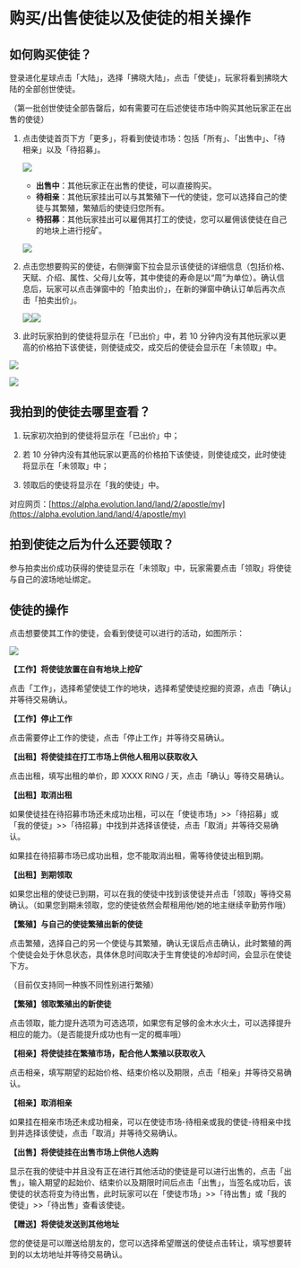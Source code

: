 # 购买/出售使徒以及使徒的相关操作

## 如何购买使徒？

登录进化星球点击「大陆」，选择「拂晓大陆」，点击「使徒」，玩家将看到拂晓大陆的全部创世使徒。

（第一批创世使徒全部告罄后，如有需要可在后述使徒市场中购买其他玩家正在出售的使徒）

1. 点击使徒首页下方「更多」，将看到使徒市场：包括「所有」、「出售中」、「待相亲」以及「待招募」。
   
   ![](../../.gitbook/assets/tutorials-dawning-heco-how-to-buy-sell-apostles-1-cn.jpg)

   * **出售中**：其他玩家正在出售的使徒，可以直接购买。
   * **待相亲**：其他玩家挂出可以与其繁殖下一代的使徒，您可以选择自己的使徒与其繁殖，繁殖后的使徒归您所有。
   * **待招募**：其他玩家挂出可以雇佣其打工的使徒，您可以雇佣该使徒在自己的地块上进行挖矿。
  
   ![](../../.gitbook/assets/tutorials-dawning-heco-how-to-buy-sell-apostles-2-cn.jpg)


2. 点击您想要购买的使徒，右侧弹窗下拉会显示该使徒的详细信息（包括价格、天赋、介绍、属性、父母儿女等，其中使徒的寿命是以“周”为单位）。确认信息后，玩家可以点击弹窗中的「拍卖出价」，在新的弹窗中确认订单后再次点击「拍卖出价」。
   
   ![](../../.gitbook/assets/tutorials-dawning-heco-how-to-buy-sell-apostles-3-cn.jpg)![](../../.gitbook/assets/tutorials-dawning-heco-how-to-buy-sell-apostles-4-cn.jpg)


3. 此时玩家拍到的使徒将显示在「已出价」中，若 10 分钟内没有其他玩家以更高的价格拍下该使徒，则使徒成交，成交后的使徒会显示在「未领取」中。

![](../../.gitbook/assets/tutorials-dawning-heco-how-to-buy-sell-apostles-5-cn.jpg)

![](../../.gitbook/assets/tutorials-dawning-heco-how-to-buy-sell-apostles-6-cn.jpg)



## 我拍到的使徒去哪里查看？

1. 玩家初次拍到的使徒将显示在「已出价」中；

2. 若 10 分钟内没有其他玩家以更高的价格拍下该使徒，则使徒成交，此时使徒将显示在「未领取」中；

3. 领取后的使徒将显示在「我的使徒」中。

对应网页：[https://alpha.evolution.land/land/2/apostle/my](https://alpha.evolution.land/land/4/apostle/my)


## 拍到使徒之后为什么还要领取？

参与拍卖出价成功获得的使徒显示在「未领取」中，玩家需要点击「领取」将使徒与自己的波场地址绑定。

## 使徒的操作

点击想要使其工作的使徒，会看到使徒可以进行的活动，如图所示：

![](../../.gitbook/assets/image%20%2817%29.png)

**【工作】将使徒放置在自有地块上挖矿**

点击「工作」，选择希望使徒工作的地块，选择希望使徒挖掘的资源，点击「确认」并等待交易确认。

**【工作】停止工作**

点击需要停止工作的使徒，点击「停止工作」并等待交易确认。

**【出租】将使徒挂在打工市场上供他人租用以获取收入**

点击出租，填写出租的单价，即 XXXX RING / 天，点击「确认」等待交易确认。

**【出租】取消出租**

如果使徒挂在待招募市场还未成功出租，可以在「使徒市场」>>「待招募」或「我的使徒」>>「待招募」中找到并选择该使徒，点击「取消」并等待交易确认。

如果挂在待招募市场已成功出租，您不能取消出租，需等待使徒出租到期。

**【出租】到期领取**

如果您出租的使徒已到期，可以在我的使徒中找到该使徒并点击「领取」等待交易确认。（如果您到期未领取，您的使徒依然会帮租用他/她的地主继续辛勤劳作哦）

**【繁殖】与自己的使徒繁殖出新的使徒**

点击繁殖，选择自己的另一个使徒与其繁殖，确认无误后点击确认，此时繁殖的两个使徒会处于休息状态，具体休息时间取决于生育使徒的冷却时间，会显示在使徒下方。

（目前仅支持同一种族不同性别进行繁殖）

**【繁殖】领取繁殖出的新使徒**

点击领取，能力提升选项为可选选项，如果您有足够的金木水火土，可以选择提升相应的能力。（是否能提升成功也有一定的概率哦）

**【相亲】将使徒挂在繁殖市场，配合他人繁殖以获取收入**

点击相亲，填写期望的起始价格、结束价格以及期限，点击「相亲」并等待交易确认。

**【相亲】取消相亲**

如果挂在相亲市场还未成功相亲，可以在使徒市场-待相亲或我的使徒-待相亲中找到并选择该使徒，点击「取消」并等待交易确认。

**【出售】将使徒挂在出售市场上供他人选购**

显示在我的使徒中并且没有正在进行其他活动的使徒是可以进行出售的，点击「出售」，输入期望的起始价、结束价以及期限时间后点击「出售」，当签名成功后，该使徒的状态将变为待出售，此时玩家可以在「使徒市场」>>「待出售」或「我的使徒」>>「待出售」查看该使徒。

**【赠送】将使徒发送到其他地址**

您的使徒是可以赠送给朋友的，您可以选择希望赠送的使徒点击转让，填写想要转到的以太坊地址并等待交易确认。

